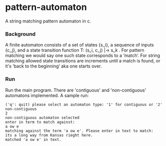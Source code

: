 # pattern-automaton
A string matching pattern automaton in c.

### Background

A finite automaton consists of a set of states {s_i}, a sequence of inputs {c_j},  and a state transition function T: (s_i, c_j) |-> s_k
. For pattern matching we would say one such state corresponds to a ‘match’. For string matching allowed state transitions
are increments until a match is found, or it's ‘back to the beginning’ aka one starts over.

### Run

Run the main program. There are 'contiguous' and 'non-contiguous' automatons implemented. A sample run:
```
('q': quit) please select an automaton type: '1' for contiguous or '2' non-contiguous
2
non-contiguous automaton selected
enter in term to match against:
a ow e
matching against the term 'a ow e'. Please enter in text to match:
its a long way from Kansas rieght here.
matched 'a ow e' in text.

```
